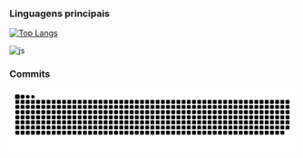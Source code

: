 ### Linguagens principais
[![Top Langs](https://github-readme-stats.vercel.app/api/top-langs/?username=JaoPedro007&layout=compact&langs_count=7&theme=dark)](https://github.com/JaoPedro007)

![js](https://github.com/JaoPedro007/JaoPedro007/assets/106089677/1be00938-4d8d-42b3-9490-667bdebb0b6f)

### Commits
![Snake animation](https://github.com/JaoPedro007/JaoPedro007/blob/output/github-snake-dark.svg)



